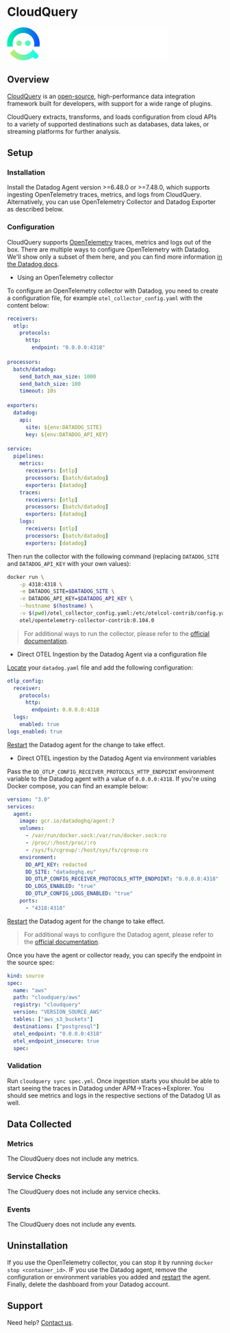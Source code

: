 # CloudQuery

![datadog-integration][1]

## Overview

[CloudQuery][2] is an [open-source][3], high-performance data integration framework built for developers, with support for a wide range of plugins.

CloudQuery extracts, transforms, and loads configuration from cloud APIs to a variety of supported destinations such as databases, data lakes, or streaming platforms for further analysis.

## Setup

### Installation

Install the Datadog Agent version >=6.48.0 or >=7.48.0, which supports ingesting OpenTelemetry traces, metrics, and logs from CloudQuery.
Alternatively, you can use OpenTelemetry Collector and Datadog Exporter as described below.

### Configuration

CloudQuery supports [OpenTelemetry][5] traces, metrics and logs out of the box.
There are multiple ways to configure OpenTelemetry with Datadog. We'll show only a subset of them here, and you can find more information [in the Datadog docs][6].

- Using an OpenTelemetry collector

To configure an OpenTelemetry collector with Datadog, you need to create a configuration file, for example `otel_collector_config.yaml` with the content below:

```yaml
receivers:
  otlp:
    protocols:
      http:
        endpoint: "0.0.0.0:4318"

processors:
  batch/datadog:
    send_batch_max_size: 1000
    send_batch_size: 100
    timeout: 10s

exporters:
  datadog:
    api:
      site: ${env:DATADOG_SITE}
      key: ${env:DATADOG_API_KEY}

service:
  pipelines:
    metrics:
      receivers: [otlp]
      processors: [batch/datadog]
      exporters: [datadog]
    traces:
      receivers: [otlp]
      processors: [batch/datadog]
      exporters: [datadog]
    logs:
      receivers: [otlp]
      processors: [batch/datadog]
      exporters: [datadog]
```

Then run the collector with the following command (replacing `DATADOG_SITE` and `DATADOG_API_KEY` with your own values):

```bash
docker run \
    -p 4318:4318 \
    -e DATADOG_SITE=$DATADOG_SITE \
    -e DATADOG_API_KEY=$DATADOG_API_KEY \
    --hostname $(hostname) \
    -v $(pwd)/otel_collector_config.yaml:/etc/otelcol-contrib/config.yaml \
    otel/opentelemetry-collector-contrib:0.104.0
```

> For additional ways to run the collector, please refer to the [official documentation][7].

- Direct OTEL Ingestion by the Datadog Agent via a configuration file

[Locate][8] your `datadog.yaml` file and add the following configuration:

```yaml
otlp_config:
  receiver:
    protocols:
      http:
        endpoint: 0.0.0.0:4318
  logs:
    enabled: true
logs_enabled: true
```

[Restart][9] the Datadog agent for the change to take effect.

- Direct OTEL ingestion by the Datadog Agent via environment variables

Pass the `DD_OTLP_CONFIG_RECEIVER_PROTOCOLS_HTTP_ENDPOINT` environment variable to the Datadog agent with a value of `0.0.0.0:4318`.
If you're using Docker compose, you can find an example below:

```yaml
version: "3.0"
services:
  agent:
    image: gcr.io/datadoghq/agent:7
    volumes:
      - /var/run/docker.sock:/var/run/docker.sock:ro
      - /proc/:/host/proc/:ro
      - /sys/fs/cgroup/:/host/sys/fs/cgroup:ro
    environment:
      DD_API_KEY: redacted
      DD_SITE: "datadoghq.eu"
      DD_OTLP_CONFIG_RECEIVER_PROTOCOLS_HTTP_ENDPOINT: "0.0.0.0:4318"
      DD_LOGS_ENABLED: "true"
      DD_OTLP_CONFIG_LOGS_ENABLED: "true"
    ports:
      - "4318:4318"
```

[Restart][10] the Datadog agent for the change to take effect.

> For additional ways to configure the Datadog agent, please refer to the [official documentation][11].

Once you have the agent or collector ready, you can specify the endpoint in the source spec:

```yaml
kind: source
spec:
  name: "aws"
  path: "cloudquery/aws"
  registry: "cloudquery"
  version: "VERSION_SOURCE_AWS"
  tables: ["aws_s3_buckets"]
  destinations: ["postgresql"]
  otel_endpoint: "0.0.0.0:4318"
  otel_endpoint_insecure: true
  spec:
```

### Validation

Run `cloudquery sync spec.yml`.
Once ingestion starts you should be able to start seeing the traces in Datadog under APM->Traces->Explorer.
You should see metrics and logs in the respective sections of the Datadog UI as well.

## Data Collected

### Metrics

The CloudQuery does not include any metrics.

### Service Checks

The CloudQuery does not include any service checks.

### Events

The CloudQuery does not include any events.

## Uninstallation

If you use the OpenTelemetry collector, you can stop it by running `docker stop <container_id>`.
IF you use the Datadog agent, remove the configuration or environment variables you added and [restart][10] the agent.
Finally, delete the dashboard from your Datadog account.

## Support

Need help? [Contact us][4].

[1]: https://raw.githubusercontent.com/DataDog/integrations-extras/master/cloudquery/images/cloudquery_logo_png_dark_background.png
[2]: https://www.cloudquery.io/
[3]: https://github.com/cloudquery/cloudquery
[4]: https://www.cloudquery.io/pricing
[5]: https://opentelemetry.io/
[6]: https://docs.datadoghq.com/opentelemetry/
[7]: https://docs.datadoghq.com/opentelemetry/collector_exporter/deployment#running-the-collector
[8]: https://docs.datadoghq.com/agent/configuration/agent-configuration-files/
[9]: https://docs.datadoghq.com/agent/configuration/agent-commands/#restart-the-agent
[10]: https://docs.datadoghq.com/agent/configuration/agent-commands/#restart-the-agent
[11]: https://docs.datadoghq.com/opentelemetry/interoperability/otlp_ingest_in_the_agent#enabling-otlp-ingestion-on-the-datadog-agent
